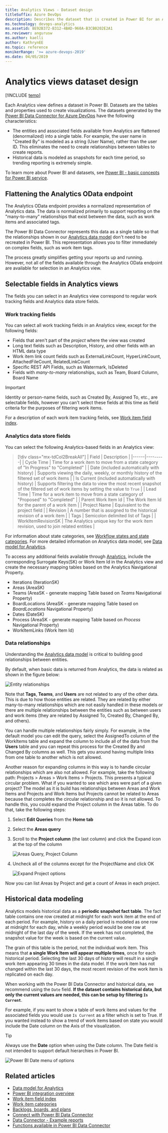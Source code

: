 ```yaml
---
title: Analytics Views - Dataset design
titleSuffix: Azure DevOps
description: Describes the dataset that is created in Power BI for an Analytics View 
ms.technology: devops-analytics
ms.assetid: 8E92B372-B312-4BAD-960A-B3CB0202E2A1  
ms.reviewer: angurusw
ms.author: kaelli
author: KathrynEE
ms.topic: reference
monikerRange: '>= azure-devops-2019'
ms.date: 04/05/2019
---
```


# Analytics views dataset design

[!INCLUDE [temp](../includes/version-azure-devops.md)]

Each Analytics view defines a dataset in Power BI. Datasets are the tables and properties used to create visualizations. The datasets generated by the [Power BI Data Connector for Azure DevOps](data-connector-connect.md) have the following characteristics:

* The entities and associated fields available from Analytics are flattened (denormalized) into a single table. For example, the user name in "Created By" is modeled as a string (User Name), rather than the user ID. This eliminates the need to create relationships between tables to create reports.
* Historical data is modeled as snapshots for each time period, so trending reporting is extremely simple.

To learn more about Power BI and datasets, see [Power BI - basic concepts for Power BI service](/power-bi/service-basic-concepts).

## Flattening the Analytics OData endpoint

The Analytics OData endpoint provides a normalized representation of Analytics data. The data is normalized primarily to support reporting on the "many-to-many" relationships that exist between the data, such as work items and associated tags.

The Power BI Data Connector represents this data as a single table so that the relationships shown in our [Analytics data model](../extend-analytics/data-model-analytics-service.md) don't need to be recreated in Power BI. This representation allows you to filter immediately on complex fields, such as work item tags.

The process greatly simplifies getting your reports up and running. However, not all of the fields available through the Analytics OData endpoint are available for selection in an Analytics view.

## Selectable fields in Analytics views

The fields you can select in an Analytics view correspond to regular work tracking fields and Analytics data store fields.

### Work tracking fields

You can select all work tracking fields in an Analytics view, except for the following fields:

* Fields that aren't part of the _project_ where the view was created
* Long text fields such as Description, History, and other fields with an HTML data type
* Work item link count fields such as ExternalLinkCount, HyperLinkCount, AttachedFileCount, RelatedLinkCount
* Specific REST API Fields, such as Watermark, IsDeleted
* Fields with _many-to-many_ relationships, such as Team, Board Column, Board Name

<!--- to my knowledge, Team isn't a field defined out-of-the-box -->

> [!IMPORTANT]  
> Identity or person-name fields, such as Created By, Assigned To, etc., are selectable fields, however you can't select these fields at this time as field criteria for the purposes of filtering work items.

For a description of each work item tracking fields, see [Work item field index](../../boards/work-items/guidance/work-item-field.md).

### Analytics data store fields

You can select the following Analytics-based fields in an Analytics view:

> [!div class="mx-tdCol2BreakAll"]
> | Field | Description |
> |------|---------|
> | Cycle Time | Time for a work item to move from a state category of "In Progress" to "Completed" |
> | Date (included automatically with history) | Supports viewing the daily, weekly, or monthly history of the filtered set of work items |
> | Is Current (included automatically with history) | Supports filtering the data to view the most recent snapshot of the filtered set of work items by setting the value to `True` |
> | Lead Time | Time for a work item to move from a state category of "Proposed" to "Completed" |
> | Parent Work Item Id | The Work Item Id for the parent of a work item |
> | Project Name | Equivalent to the project field |
> | Revision | A number that is assigned to the historical revision of a work item |
> | Tags | Semicolon delimited list of Tags |
> | WorkItemRevisionSK | The Analytics unique key for the work item revision, used to join related entities |

For information about state categories, see [Workflow states and state categories](/azure/devops/boards/work-items/workflow-and-state-categories). For more detailed information on Analytics data model, see [Data model for Analytics](../extend-analytics/data-model-analytics-service.md).

To access any additional fields available through [Analytics](../extend-analytics/analytics-metadata.md), include the corresponding Surrogate Keys(SK) or Work Item Id in the Analytics view and create the necessary mapping tables based on the Analytics Navigational Property.

* Iterations (IterationSK)
* Areas (AreaSK)
* Teams (AreaSK - generate mapping Table based on _Teams_ Navigational Property)
* BoardLocations (AreaSK - generate mapping Table based on _BoardLocations_ Navigational Property)
* Dates (DateSK)
* Process (AreaSK - generate mapping Table based on _Process_ Navigational Property)
* WorkItemLinks (Work Item Id)

### Data relationships

Understanding the [Analytics data model](../extend-analytics/data-model-analytics-service.md) is critical to building good relationships between entities.

By default, when basic data is returned from Analytics, the data is related as shown in the figure below:

![Entity relationships](media/pbi-relationships.png)

Note that **Tags**, **Teams**, and **Users** are not related to any of the other data. This is due to how those entities
are related. They are related by either many-to-many relationships which are not easily handled in these models or
there are multiple relationships between the entities such as between users and work items (they are related by Assigned To,
Created By, Changed By, and others).

You can handle multiple relationships fairly simply. For example, in the default model you can edit the query, select the
AssignedTo column of the WorkItems table and expand the column to include all of the data from the **Users** table and you can repeat
this process for the Created By and Changed By columns as well. This gets you around having multiple links from one table to another
which is not allowed.

Another reason for expanding columns in this way is to handle circular relationships which are also not allowed. For example,
take the following path: Projects > Areas > Work Items > Projects. This presents a typical circular problem. What if you
wanted to see which ares were part of a given project? The model as it is build has relationships between Areas and Work Items and
Projects and Work Items but Projects cannot be related to Areas because that completes the circular relationship and so it is
not allowed. To handle this, you could expand the Project column in the Areas table. To do that, take the following steps:

1.  Select **Edit Queries** from the **Home tab**
2.  Select the **Areas query**
3.  Scroll to the **Project column** (the last column) and click the Expand icon at the top of the column

    ![Areas Query, Project Column](media/pbi-relationships-2.png)

4.  Uncheck all of the columns except for the ProjectName and click OK

    ![Expand Project options](media/pbi-relationships-3.png)

Now you can list Areas by Project and get a count of Areas in each project.

## Historical data modeling

Analytics models historical data as a **periodic snapshot fact table**. The fact table contains one row created at midnight for each work item at the end of each period. For example, history on a daily period is modeled as one row at midnight for each day, while a weekly period would be one row at midnight of the last day of the week. If the week has not completed, the snapshot value for the week is based on the current value.

The grain of this table is the period, not the individual work item. This means that **a single Work Item will appear multiple times**, once for each historical period. Selecting the last 30 days of history will result in a single work item appearing 30 times in the data model. If the work item has not changed within the last 30 days, the most recent revision of the work item is replicated on each day.

When working with the Power BI Data Connector and historical data, we recommend using the `Date` field. **If the dataset contains historical data, but only the current values are needed, this can be setup by filtering `Is Current`**.

For example, if you want to show a table of work items and values for the associated fields you would use `Is Current` as a filter which is set to True. If you wanted instead to show a trend of work items based on state you would include the Date column on the Axis of the visualization.

> [!TIP]  
> Always use the **Date** option when using the Date column. The Date field is not intended to support default hierarchies in Power BI.

![Power BI Date menu of options](./media/data-connector-date.png)

## Related articles

* [Data model for Analytics](../extend-analytics/data-model-analytics-service.md)
* [Power BI integration overview](overview.md)
* [Work item field index](../../boards/work-items/guidance/work-item-field.md)
* [Work item categories](../../reference/xml/use-categories-to-group-work-item-types.md)
* [Backlogs, boards, and plans](../../boards/backlogs/backlogs-boards-plans.md)
* [Connect with Power BI Data Connector](./data-connector-connect.md)
* [Data Connector - Example reports](./data-connector-examples.md)
* [Functions available in Power BI Data Connector](data-connector-functions.md)
